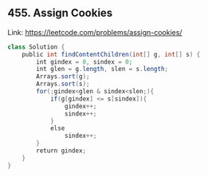 ## 455. Assign Cookies
Link: https://leetcode.com/problems/assign-cookies/

```java
class Solution {
    public int findContentChildren(int[] g, int[] s) {
        int gindex = 0, sindex = 0;
        int glen = g.length, slen = s.length;
        Arrays.sort(g);
        Arrays.sort(s);
        for(;gindex<glen & sindex<slen;){
            if(g[gindex] <= s[sindex]){
                gindex++;
                sindex++;
            }
            else
                sindex++;
        }
        return gindex;
    }
}
```
